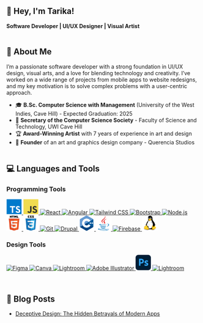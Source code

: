 ## 👋 Hey, I'm Tarika!

**Software Developer | UI/UX Designer | Visual Artist**
<br/><br/>

## 🌟 About Me

I’m a passionate software developer with a strong foundation in UI/UX design, visual arts, and a love for blending technology and creativity. I’ve worked on a wide range of projects from mobile apps to website redesigns, and my key motivation is to solve complex problems with a user-centric approach.

- 🎓 **B.Sc. Computer Science with Management** (University of the West Indies, Cave Hill) - Expected Graduation: 2025
- 📓 **Secretary of the Computer Science Society** - Faculty of Science and Technology, UWI Cave Hill
- 🏆 **Award-Winning Artist** with 7 years of experience in art and design
- 🎨 **Founder** of an art and graphics design company - Querencia Studios
<br/><br/>

## 💻 Languages and Tools

### Programming Tools
<p align="left">
    <a href="https://www.typescriptlang.org/" target="_blank" rel="noreferrer">
        <img src="https://raw.githubusercontent.com/devicons/devicon/master/icons/typescript/typescript-original.svg" alt="TypeScript" width="40" height="40"/>
    </a>
    <a href="https://developer.mozilla.org/en-US/docs/Web/JavaScript" target="_blank" rel="noreferrer">
        <img src="https://raw.githubusercontent.com/devicons/devicon/master/icons/javascript/javascript-original.svg" alt="JavaScript" width="40" height="40"/>
    </a>
     <a href="https://reactjs.org/" target="_blank" rel="noreferrer">
        <img src="https://reactnative.dev/img/header_logo.svg" alt="React" width="40" height="40"/>
    </a>
    <a href="https://angular.io" target="_blank" rel="noreferrer">
        <img src="https://angular.io/assets/images/logos/angular/angular.svg" alt="Angular" width="40" height="40"/>
    </a>
    <a href="https://tailwindcss.com/" target="_blank" rel="noreferrer">
        <img src="https://raw.githubusercontent.com/gilbarbara/logos/29e8719bf78915c7a82a26a6c203f53c4cb8fff2/logos/tailwindcss-icon.svg" alt="Tailwind CSS" width="40" height="40"/>
    </a>
    <a href="https://getbootstrap.com" target="_blank" rel="noreferrer">
        <img src="https://raw.githubusercontent.com/gilbarbara/logos/29e8719bf78915c7a82a26a6c203f53c4cb8fff2/logos/bootstrap.svg" alt="Bootstrap" width="40" height="40"/>
    </a>
    <a href="https://nodejs.org" target="_blank" rel="noreferrer">
        <img src="https://raw.githubusercontent.com/gilbarbara/logos/29e8719bf78915c7a82a26a6c203f53c4cb8fff2/logos/nodejs-icon.svg" alt="Node.js" width="40" height="40"/>
    </a>
    <a href="https://www.w3.org/html/" target="_blank" rel="noreferrer">
        <img src="https://raw.githubusercontent.com/devicons/devicon/master/icons/html5/html5-original-wordmark.svg" alt="HTML5" width="40" height="40"/>
    </a>
    <a href="https://www.w3schools.com/css/" target="_blank" rel="noreferrer">
        <img src="https://raw.githubusercontent.com/devicons/devicon/master/icons/css3/css3-original-wordmark.svg" alt="CSS3" width="40" height="40"/>
    </a>
    <a href="https://git-scm.com/" target="_blank" rel="noreferrer">
        <img src="https://www.vectorlogo.zone/logos/git-scm/git-scm-icon.svg" alt="Git" width="40" height="40"/>
    </a>
    <a href="https://www.drupal.org" target="_blank" rel="noreferrer">
        <img src="https://www.drupal.org/files/EL_blue_RGB%281%29.png" alt="Drupal" height="40" />
    </a>
    <a href="https://www.w3schools.com/cpp/" target="_blank" rel="noreferrer">
        <img src="https://raw.githubusercontent.com/devicons/devicon/master/icons/cplusplus/cplusplus-original.svg" alt="C++" width="40" height="40"/>
    </a>
    <a href="https://www.java.com" target="_blank" rel="noreferrer">
        <img src="https://raw.githubusercontent.com/devicons/devicon/master/icons/java/java-original.svg" alt="Java" width="40" height="40"/>
    </a>
    <a href="https://firebase.google.com/" target="_blank" rel="noreferrer">
        <img src="https://www.vectorlogo.zone/logos/firebase/firebase-icon.svg" alt="Firebase" width="40" height="40"/>
    </a>
    <a href="https://www.linux.org/" target="_blank" rel="noreferrer">
        <img src="https://raw.githubusercontent.com/devicons/devicon/master/icons/linux/linux-original.svg" alt="Linux" width="40" height="40"/>
    </a>
</p>

### Design Tools
<p align="left">
    <a href="https://www.figma.com/" target="_blank" rel="noreferrer">
        <img src="https://www.vectorlogo.zone/logos/figma/figma-icon.svg" alt="Figma" width="40" height="40"/>
    </a>
    <a href="https://www.canva.com" target="_blank" rel="noreferrer">
        <img src="https://upload.wikimedia.org/wikipedia/commons/thumb/0/08/Canva_icon_2021.svg/900px-Canva_icon_2021.svg.png?20220821125247" alt="Canva" width="40" height="40"/>
    </a>
    <a href="https://procreate.com" target="_blank" rel="noreferrer">
        <img src="https://cdn.shopify.com/s/files/1/0754/2767/6508/files/procreate-logo_480x480.jpg?v=1683203376" alt="Lightroom" width="40" height="40"/>
    </a>
    <a href="https://www.adobe.com/in/products/illustrator.html" target="_blank" rel="noreferrer">
        <img src="https://upload.wikimedia.org/wikipedia/commons/thumb/f/fb/Adobe_Illustrator_CC_icon.svg/640px-Adobe_Illustrator_CC_icon.svg.png" alt="Adobe Illustrator" width="40" height="40"/>
    </a>
    <a href="https://www.photoshop.com/en" target="_blank" rel="noreferrer">
        <img src="https://raw.githubusercontent.com/gilbarbara/logos/29e8719bf78915c7a82a26a6c203f53c4cb8fff2/logos/adobe-photoshop.svg" alt="Photoshop" width="40" height="40"/>
    </a>
    <a href="https://lightroom.adobe.com" target="_blank" rel="noreferrer">
        <img src="https://upload.wikimedia.org/wikipedia/commons/thumb/b/b6/Adobe_Photoshop_Lightroom_CC_logo.svg/640px-Adobe_Photoshop_Lightroom_CC_logo.svg.png" alt="Lightroom" width="40" height="40"/>
    </a>
</p>

<br/>

## 📰 Blog Posts
<!-- BLOG-POST-LIST:START -->
- [Deceptive Design: The Hidden Betrayals of Modern Apps](https://medium.com/@tarikabirch/deceptive-design-the-hidden-betrayals-of-modern-apps-22f944d12362?source=rss-686b148b0c78------2)
<!-- BLOG-POST-LIST:END -->
